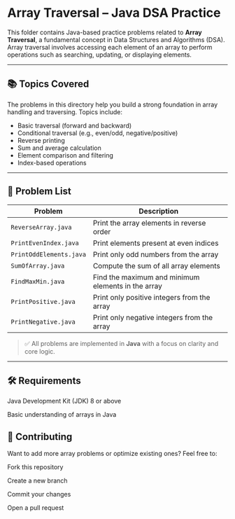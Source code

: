 # Array Traversal – Java DSA Practice

This folder contains Java-based practice problems related to **Array Traversal**, a fundamental concept in Data Structures and Algorithms (DSA). Array traversal involves accessing each element of an array to perform operations such as searching, updating, or displaying elements.

---

## 📚 Topics Covered

The problems in this directory help you build a strong foundation in array handling and traversing. Topics include:

- Basic traversal (forward and backward)
- Conditional traversal (e.g., even/odd, negative/positive)
- Reverse printing
- Sum and average calculation
- Element comparison and filtering
- Index-based operations

---

## 🧠 Problem List

| Problem | Description |
|--------|-------------|
| `ReverseArray.java` | Print the array elements in reverse order |
| `PrintEvenIndex.java` | Print elements present at even indices |
| `PrintOddElements.java` | Print only odd numbers from the array |
| `SumOfArray.java` | Compute the sum of all array elements |
| `FindMaxMin.java` | Find the maximum and minimum elements in the array |
| `PrintPositive.java` | Print only positive integers from the array |
| `PrintNegative.java` | Print only negative integers from the array |

> ✅ All problems are implemented in **Java** with a focus on clarity and core logic.

---

## 🛠️ Requirements
Java Development Kit (JDK) 8 or above

Basic understanding of arrays in Java

## 🙌 Contributing
Want to add more array problems or optimize existing ones? Feel free to:

Fork this repository

Create a new branch

Commit your changes

Open a pull request

